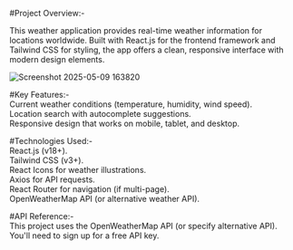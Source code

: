 #Project Overview:-

This weather application provides real-time weather information for locations worldwide. Built with React.js for the frontend framework and Tailwind CSS for styling, the app offers a clean, responsive interface with modern design elements.

![Screenshot 2025-05-09 163820](https://github.com/user-attachments/assets/69308757-9617-42f6-baba-b91ff7193828)



#Key Features:-<br>
Current weather conditions (temperature, humidity, wind speed).<br>
Location search with autocomplete suggestions.<br>
Responsive design that works on mobile, tablet, and desktop.

#Technologies Used:-<br>
React.js (v18+).<br>
Tailwind CSS (v3+).<br>
React Icons for weather illustrations.<br>
Axios for API requests.<br>
React Router for navigation (if multi-page).<br>
OpenWeatherMap API (or alternative weather API).

#API Reference:-<br>
This project uses the OpenWeatherMap API (or specify alternative API).<br> 
You'll need to sign up for a free API key.
